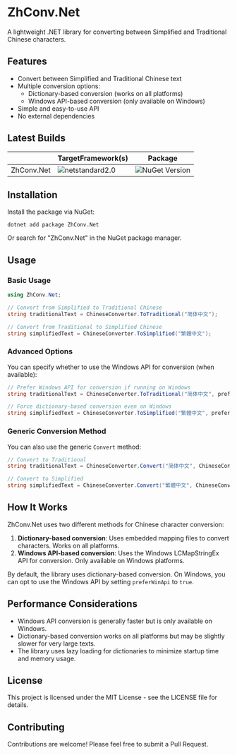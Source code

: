 # ZhConv.Net

A lightweight .NET library for converting between Simplified and Traditional Chinese characters.

## Features

- Convert between Simplified and Traditional Chinese text
- Multiple conversion options:
  - Dictionary-based conversion (works on all platforms)
  - Windows API-based conversion (only available on Windows)
- Simple and easy-to-use API
- No external dependencies

## Latest Builds

||TargetFramework(s)|Package|
|----|----|----|
|ZhConv.Net|![netstandard2.0](https://img.shields.io/badge/netstandard-2.0-30a14e.svg)|![NuGet Version](https://img.shields.io/nuget/v/ZhConv.Net)|

## Installation

Install the package via NuGet:

```
dotnet add package ZhConv.Net
```

Or search for "ZhConv.Net" in the NuGet package manager.

## Usage

### Basic Usage

```csharp
using ZhConv.Net;

// Convert from Simplified to Traditional Chinese
string traditionalText = ChineseConverter.ToTraditional("简体中文");

// Convert from Traditional to Simplified Chinese
string simplifiedText = ChineseConverter.ToSimplified("繁體中文");
```

### Advanced Options

You can specify whether to use the Windows API for conversion (when available):

```csharp
// Prefer Windows API for conversion if running on Windows
string traditionalText = ChineseConverter.ToTraditional("简体中文", preferWinApi: true);

// Force dictionary-based conversion even on Windows
string simplifiedText = ChineseConverter.ToSimplified("繁體中文", preferWinApi: false);
```

### Generic Conversion Method

You can also use the generic `Convert` method:

```csharp
// Convert to Traditional
string traditionalText = ChineseConverter.Convert("简体中文", ChineseConversionDirection.ToTraditional);

// Convert to Simplified
string simplifiedText = ChineseConverter.Convert("繁體中文", ChineseConversionDirection.ToSimplified);
```

## How It Works

ZhConv.Net uses two different methods for Chinese character conversion:

1. **Dictionary-based conversion**: Uses embedded mapping files to convert characters. Works on all platforms.
2. **Windows API-based conversion**: Uses the Windows LCMapStringEx API for conversion. Only available on Windows platforms.

By default, the library uses dictionary-based conversion. On Windows, you can opt to use the Windows API by setting `preferWinApi` to `true`.

## Performance Considerations

- Windows API conversion is generally faster but is only available on Windows.
- Dictionary-based conversion works on all platforms but may be slightly slower for very large texts.
- The library uses lazy loading for dictionaries to minimize startup time and memory usage.

## License

This project is licensed under the MIT License - see the LICENSE file for details.

## Contributing

Contributions are welcome! Please feel free to submit a Pull Request.
